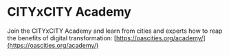 # CITYxCITY Academy

Join the CITYxCITY Academy and learn from cities and experts how to reap the benefits of digital transformation: [https://oascities.org/academy/](https://oascities.org/academy/)
